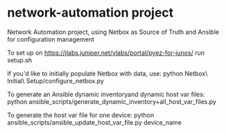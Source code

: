 # network-automation project

Network Automation project, using Netbox as Source of Truth and Ansible for configuration management

To set up on https://jlabs.juniper.net/vlabs/portal/pyez-for-junos/ run setup.sh

If you'd like to initially populate Netbox with data, use:
python Netbox\ Initial\ Setup/configure_netbox.py

To generate an Ansible dynamic inventoryand dynamic host var files:
python ansible_scripts/generate_dynamic_inventory+all_host_var_files.py 

To generate the host var file for one device:
python ansible_scripts/ansible_update_host_var_file.py device_name
 
